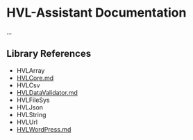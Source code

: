 # HVL-Assistant Documentation

...

## Library References

- HVLArray
- [HVLCore.md](HVLCore)
- HVLCsv
- [HVLDataValidator.md](HVLDataValidator)
- HVLFileSys
- HVLJson
- HVLString
- HVLUrl
- [HVLWordPress.md](HVLWordPress)